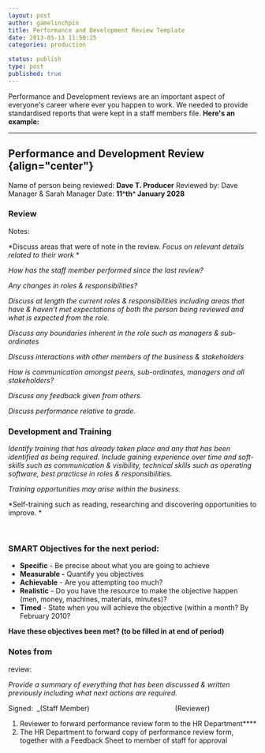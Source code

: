 ```yaml
---
layout: post
author: gamelinchpin
title: Performance and Development Review Template
date: 2013-05-13 11:50:25
categories: production

status: publish
type: post
published: true
---
```

Performance and Development reviews are an important aspect of
everyone's career where ever you happen to work. We needed to provide
standardised reports that were kept in a staff members file.
 **Here's an example:**

------------------------------------------------------------------------

<div>

Performance and Development Review {align="center"}
----------------------------------

Name of person being
reviewed: **Dave T. Producer** Reviewed
by: Dave Manager & Sarah Manager
Date: **11^th^ January 2028**
### Review
Notes:

*Discuss areas that were of note in the review. *Focus on relevant
details related to their work* *

*How has the staff member performed since the last review?*

*Any changes in roles & responsibilities?*

*Discuss at length the current roles & responsibilities including areas
that have & haven't met expectations of both the person being reviewed
and what is expected from the role.*

*Discuss any boundaries inherent in the role such as managers &
sub-ordinates*

*Discuss interactions with other members of the business & stakeholders*

*How is communication amongst peers, sub-ordinates, managers and all
stakeholders?*

*Discuss any feedback given from others.*

*Discuss performance relative to grade.*
### **Development and Training**

*Identify training that has already taken place and any that has been
identified as being required. Include gaining experience over time
and soft-skills such as communication & visibility, technical skills
such as operating software, best practicse in roles & responsibilities.*

*Training opportunities may arise within the business.*

*Self-training such as reading, researching and discovering
opportunities to improve. *

 
### **SMART Objectives for the next period:**

-   **Specific** - Be precise about what you are going to achieve
-   **Measurable -** Quantify you objectives
-   **Achievable** - Are you attempting too much?
-   **Realistic** - Do you have the resource to make the objective
    happen (men, money, machines, materials, minutes)?
-   **Timed** - State when you will achieve the objective (within a
    month? By February 2010?

**Have these objectives been met? (to be filled in at end of period)**
### Notes from
review:

*Provide a summary of everything that has been discussed & written
previously including what next actions are required.*

Signed:  _(Staff Member)                                          
 (Reviewer)
 

</div>

1.  Reviewer to forward performance review form to the HR Department****
2.  The HR Department to forward copy of performance review form,
    together with a Feedback Sheet to member of staff for approval


